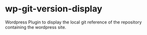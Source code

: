 wp-git-version-display
======================

Wordpress Plugin to display the local git reference of the repository containing the wordpress site.
